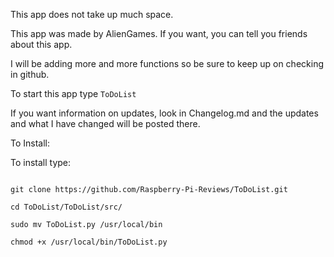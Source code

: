This app does not take up much space.

This app was made by AlienGames. If you want,
you can tell you friends about this app.

I will be adding more and more functions so be sure to
keep up on checking in github.

To start this app type `ToDoList`

If you want information on updates, look in Changelog.md and 
the updates and what I have changed will be posted there.

To Install:

To install type: 

```!/bin/bash

git clone https://github.com/Raspberry-Pi-Reviews/ToDoList.git

cd ToDoList/ToDoList/src/

sudo mv ToDoList.py /usr/local/bin

chmod +x /usr/local/bin/ToDoList.py
